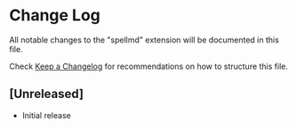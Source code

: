 # Change Log

All notable changes to the "spellmd" extension will be documented in this file.

Check [Keep a Changelog](http://keepachangelog.com/) for recommendations on how to structure this file.

## [Unreleased]

- Initial release